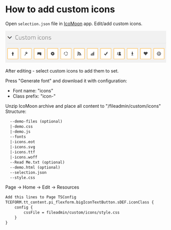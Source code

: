 # How to add custom icons

Open `selection.json` file in [IcoMoon](https://icomoon.io/) app. Edit/add custom icons. 

![](custom-icons.png)

After editing - select custom icons to add them to set. 

Press "Generate font" and download it with configuration:
  - Font name: "icons"
  - Class prefix: "icon-"
  
Unzip IcoMoon archive and place all content to "/fileadmin/custom/icons"
Structure:
```
  --demo-files (optional)
  |-demo.css
  |-demo.js
  --fonts
  |-icons.eot
  |-icons.svg
  |-icons.ttf
  |-icons.woff
  --Read Me.txt (optional)
  --demo.html (optional)
  --selection.json
  --style.css
```
  
Page -> Home -> Edit -> Resources 
```
Add this lines to Page TSConfig
TCEFORM.tt_content.pi_flexform.bigIconTextButton.sDEF.iconClass {
    config {
        cssFile = fileadmin/custom/icons/style.css
    }
}
````

